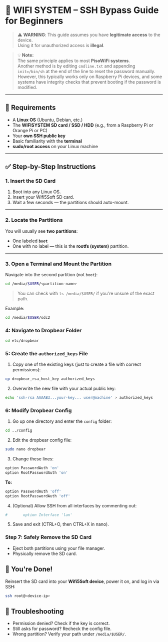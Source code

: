 # 🔐 WIFI SYSTEM – SSH Bypass Guide for Beginners

> ⚠️ **WARNING**: This guide assumes you have **legitimate access** to the device.  
> Using it for unauthorized access is **illegal**.

> 💡 **Note:**  
> The same principle applies to most **PisoWiFi systems**.  
> Another method is by editing `cmdline.txt` and appending `init=/bin/sh` at the end of the line to reset the password manually.  
> However, this typically works only on Raspberry Pi devices, and some systems have integrity checks that prevent booting if the password is modified.

---

## 🧰 Requirements

- A **Linux OS** (Ubuntu, Debian, etc.)
- The **WIFISYSTEM SD card / SSD / HDD** (e.g., from a Raspberry Pi or Orange Pi or PC)
- Your **own SSH public key**
- Basic familiarity with the **terminal**
- **sudo/root access** on your Linux machine

---

## ✅ Step-by-Step Instructions

### 1. Insert the SD Card

1. Boot into any Linux OS.
2. Insert your Wifi5Soft SD card.
3. Wait a few seconds — the partitions should auto-mount.

---

### 2. Locate the Partitions

You will usually see **two partitions**:

- One labeled **`boot`**
- One with no label — this is the **rootfs (system)** partition.

---

### 3. Open a Terminal and Mount the Partition

Navigate into the second partition (not `boot`):

```bash
cd /media/$USER/<partition-name>
```

> You can check with `ls /media/$USER/` if you're unsure of the exact path.

Example:

```bash
cd /media/$USER/sdc2
```

### 4: Navigate to Dropbear Folder

```bash
cd etc/dropbear
```

### 5: Create the `authorized_keys` File

1. Copy one of the existing keys (just to create a file with correct permissions):

```bash
cp dropbear_rsa_host_key authorized_keys
```

2. Overwrite the new file with your actual public key:

```bash
echo 'ssh-rsa AAAAB3...your-key... user@machine' > authorized_keys
```

### 6: Modify Dropbear Config

1. Go up one directory and enter the `config` folder:

```bash
cd ../config
```

2. Edit the dropbear config file:

```bash
sudo nano dropbear
```

3. Change these lines:

```sh
option PasswordAuth 'on'
option RootPasswordAuth 'on'
```

**To:**

```sh
option PasswordAuth 'off'
option RootPasswordAuth 'off'
```

4. (Optional) Allow SSH from all interfaces by commenting out:

```sh
#       option Interface 'lan'
```

5. Save and exit (CTRL+O, then CTRL+X in nano).

### Step 7: Safely Remove the SD Card

- Eject both partitions using your file manager.
- Physically remove the SD card.

## 🚀 You're Done!

Reinsert the SD card into your **Wifi5Soft device**, power it on, and log in via SSH:

```bash
ssh root@<device-ip>
```

## 🧠 Troubleshooting

- Permission denied? Check if the key is correct.
- Still asks for password? Recheck the config file.
- Wrong partition? Verify your path under `/media/$USER/`.
